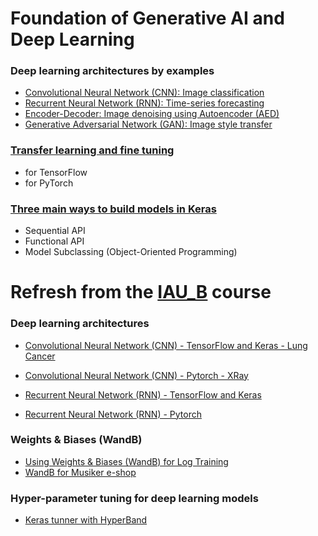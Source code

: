 # Foundation of Generative AI and Deep Learning

### Deep learning architectures by examples
- [Convolutional Neural Network (CNN): Image classification](https://github.com/FIIT-IAU/IAU-course/tree/main/exercises/week-10)
- [Recurrent Neural Network (RNN): Time-series forecasting](https://github.com/FIIT-IAU/IAU-course/tree/main/exercises/week-11)
- [Encoder-Decoder: Image denoising using Autoencoder (AED)](ISA_AED_image-denoising.ipynb)
- [Generative Adversarial Network (GAN): Image style transfer](https://github.com/FIIT-ISA/CycleGAN)

### [Transfer learning and fine tuning](https://github.com/FIIT-ISA/2023-2024/tree/main/exercises/week-05/transfer%20learning%20and%20fine%20tuning)
- for TensorFlow
- for PyTorch

### [Three main ways to build models in Keras](https://github.com/FIIT-ISA/2023-2024/blob/main/exercises/week-05/ISA_Sequential-Functional-OOP.ipynb)
- Sequential API
- Functional API
- Model Subclassing (Object-Oriented Programming)


# Refresh from the [IAU_B](https://github.com/FIIT-IAU/IAU-course) course

### Deep learning architectures 
- [Convolutional Neural Network (CNN) - TensorFlow and Keras - Lung Cancer](https://github.com/FIIT-IAU/IAU-course/blob/main/exercises/week-10/IAU_01_CNN-tf-keras_Lung-cancer.ipynb)
- [Convolutional Neural Network (CNN) - Pytorch - XRay](https://github.com/FIIT-IAU/IAU-course/blob/main/exercises/week-10/IAU_02_CNN_pytorch_XRay-classification.ipynb)

- [Recurrent Neural Network (RNN) - TensorFlow and Keras](https://github.com/FIIT-IAU/IAU-course/blob/main/exercises/week-11/IAU_01_RNN-tf-keras.ipynb)
- [Recurrent Neural Network (RNN) - Pytorch](https://github.com/FIIT-IAU/IAU-course/blob/main/exercises/week-11/IAU_02_RNN_pytorch.ipynb)

### Weights & Biases (WandB)
- [Using Weights & Biases (WandB) for Log Training](https://github.com/FIIT-IAU/IAU-course/blob/main/exercises/week-11/IAU_wandb_README.md)
- [WandB for Musiker e-shop](https://github.com/FIIT-IAU/IAU-course/blob/main/exercises/week-11/IAU_03_LSTM-sale-trend-prediction-wandb.ipynb)
  
### Hyper-parameter tuning for deep learning models
- [Keras tunner with HyperBand](https://github.com/FIIT-IAU/IAU-course/blob/main/exercises/week-12)
  
